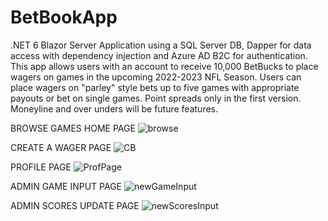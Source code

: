 # BetBookApp
.NET 6 Blazor Server Application using a SQL Server DB, Dapper for data access with dependency injection and Azure AD B2C for authentication. This app allows users with an account to receive 10,000 BetBucks to place wagers on games in the upcoming 2022-2023 NFL Season. Users can place wagers on "parley" style bets up to five games with appropriate payouts or bet on single games. Point spreads only in the first version. Moneyline and over unders will be future features.

BROWSE GAMES HOME PAGE
![browse](https://user-images.githubusercontent.com/95720340/177406152-4628f61d-4bae-419a-b1af-6c7a2d68f9e1.png)

CREATE A WAGER PAGE
![CB](https://user-images.githubusercontent.com/95720340/176520483-04ade180-ae7a-41b3-bb6a-58f7c5a8f703.png)

PROFILE PAGE
![ProfPage](https://user-images.githubusercontent.com/95720340/176788955-71e6981d-3514-42c4-be03-f55d735e1f69.png)

ADMIN GAME INPUT PAGE
![newGameInput](https://user-images.githubusercontent.com/95720340/177120612-1a877502-eaa1-4b3f-aaf8-d2db32652b4a.png)

ADMIN SCORES UPDATE PAGE
![newScoresInput](https://user-images.githubusercontent.com/95720340/177120272-f8b65b0a-d211-49fa-988b-8156d060569b.png)




